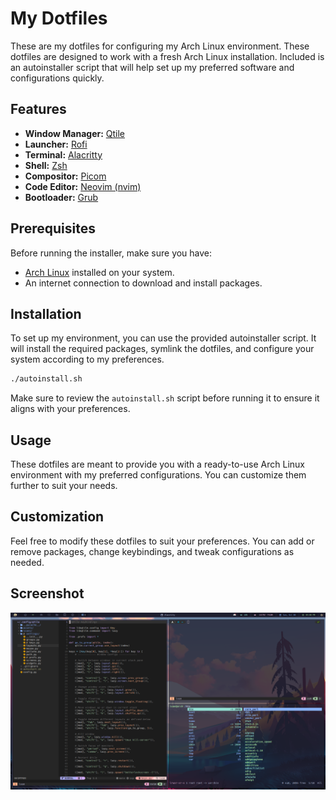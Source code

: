 # My Dotfiles

These are my dotfiles for configuring my Arch Linux environment. These dotfiles are designed to work with a fresh Arch Linux installation. Included is an autoinstaller script that will help set up my preferred software and configurations quickly.

## Features

- **Window Manager:** [Qtile](http://www.qtile.org/)
- **Launcher:** [Rofi](https://github.com/davatorium/rofi)
- **Terminal:** [Alacritty](https://github.com/alacritty/alacritty)
- **Shell:** [Zsh](https://www.zsh.org/)
- **Compositor:** [Picom](https://github.com/yshui/picom)
- **Code Editor:** [Neovim (nvim)](https://neovim.io/)
- **Bootloader:** [Grub](https://www.gnu.org/software/grub/grub.html)

## Prerequisites

Before running the installer, make sure you have:

- [Arch Linux](https://www.archlinux.org/) installed on your system.
- An internet connection to download and install packages.

## Installation

To set up my environment, you can use the provided autoinstaller script. It will install the required packages, symlink the dotfiles, and configure your system according to my preferences.

```bash
./autoinstall.sh
```

Make sure to review the `autoinstall.sh` script before running it to ensure it aligns with your preferences.

## Usage

These dotfiles are meant to provide you with a ready-to-use Arch Linux environment with my preferred configurations. You can customize them further to suit your needs.

## Customization

Feel free to modify these dotfiles to suit your preferences. You can add or remove packages, change keybindings, and tweak configurations as needed.

## Screenshot

![Config](.screenshots/qtile.png)
